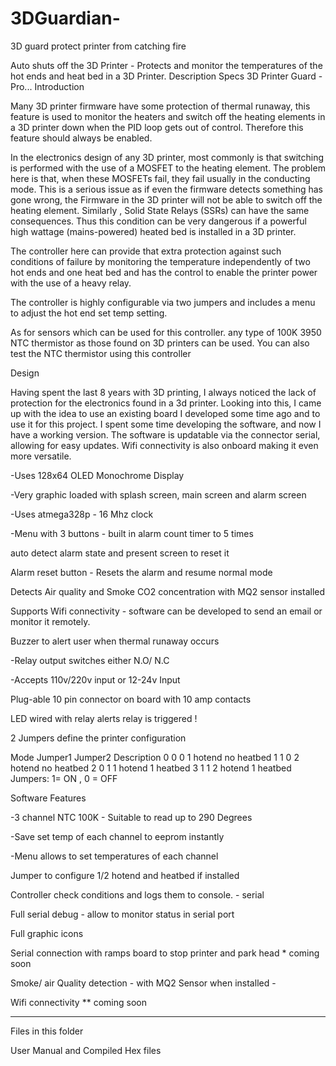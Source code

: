 # 3DGuardian-
3D guard protect printer from catching fire 

Auto shuts off the 3D Printer - Protects and monitor the temperatures of the hot ends and heat bed in a 3D Printer.
Description
Specs
3D Printer Guard - Pro...
Introduction

Many 3D printer firmware have some protection of thermal runaway, this feature is used to monitor the heaters and switch off the heating elements in a 3D printer down when the PID loop gets out of control. Therefore this feature should always be enabled.

In the electronics design of any 3D printer, most commonly is that switching is performed with the use of a MOSFET to the heating element. The problem here is that, when these MOSFETs fail, they fail usually in the conducting mode. This is a serious issue as if even the firmware detects something has gone wrong, the Firmware in the 3D printer will not be able to switch off the heating element. Similarly , Solid State Relays (SSRs) can have the same consequences. Thus this condition can be very dangerous if a powerful high wattage (mains-powered) heated bed is installed in a 3D printer.

The controller here can provide that extra protection against such conditions of failure by monitoring the temperature independently of two hot ends and one heat bed and has the control to enable the printer power with the use of a heavy relay.

The controller is highly configurable via two jumpers and includes a menu to adjust the hot end set temp setting.

As for sensors which can be used for this controller. any type of 100K 3950 NTC thermistor as those found on 3D printers can be used. You can also test the NTC thermistor using this controller

Design

Having spent the last 8 years with 3D printing, I always noticed the lack of protection for the electronics found in a 3d printer. Looking into this, I came up with the idea to use an existing board I developed some time ago and to use it for this project. I spent some time developing the software, and now I have a working version. The software is updatable via the connector serial, allowing for easy updates. Wifi connectivity is also onboard making it even more versatile.

-Uses 128x64 OLED Monochrome Display

-Very graphic loaded with splash screen, main screen and alarm screen

-Uses atmega328p - 16 Mhz clock

-Menu with 3 buttons - built in alarm count timer to 5 times

auto detect alarm state and present screen to reset it

Alarm reset button - Resets the alarm and resume normal mode

Detects Air quality and Smoke CO2 concentration with MQ2 sensor installed 

Supports Wifi connectivity - software can be developed to send an email or monitor it remotely.

Buzzer to alert user when thermal runaway occurs

-Relay output switches either N.O/ N.C

-Accepts 110v/220v input or 12-24v Input

Plug-able 10 pin connector on board with 10 amp contacts

LED wired with relay alerts relay is triggered !

2 Jumpers define the printer configuration

Mode	Jumper1	Jumper2	Description
0	0	0	1 hotend no heatbed
1	1	0	2 hotend no heatbed
2	0	1	1 hotend 1 heatbed
3	1	1	2 hotend 1 heatbed
Jumpers: 1= ON , 0 = OFF

Software Features

-3 channel NTC 100K - Suitable to read up to 290 Degrees

-Save set temp of each channel to eeprom instantly

-Menu allows to set temperatures of each channel

Jumper to configure 1/2 hotend and heatbed if installed

Controller check conditions and logs them to console. - serial

Full serial debug - allow to monitor status in serial port

Full graphic icons

Serial connection with ramps board to stop printer and park head * coming soon 

Smoke/ air Quality detection - with MQ2 Sensor when installed - 

Wifi connectivity ** coming soon 

---------------------------------------------------------------------------------------------------------------
Files in this folder 

User Manual and Compiled Hex files 
